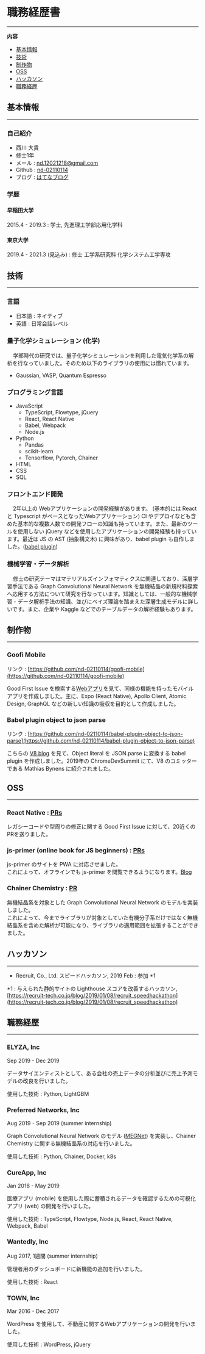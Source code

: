 # 職務経歴書

<hr />

**内容**

* [基本情報](#基本情報)
* [技術](#技術)
* [制作物](#制作物)
* [OSS](#OSS)
* [ハッカソン](#ハッカソン)
* [職務経歴](#職務経歴)

## 基本情報

<hr />

### 自己紹介
- 西川 大貴
- 修士1年
- メール : nd.12021218@gmail.com
- Github : [nd-02110114](https://github.com/nd-02110114)
- ブログ : [はてなブログ](https://nissy-nd.hatenablog.com/)

### 学歴
#### 早稲田大学
2015.4 - 2019.3 : 学士, 先進理工学部応用化学科  
#### 東京大学
2019.4 - 2021.3 (見込み) : 修士 工学系研究科 化学システム工学専攻

<div style="page-break-before:always"></div>

## 技術

<hr />

### 言語
- 日本語 : ネイティブ
- 英語 : 日常会話レベル

### 量子化学シミュレーション (化学)

&nbsp; &nbsp; 学部時代の研究では、量子化学シミュレーションを利用した電気化学系の解析を行なっていました。そのため以下のライブラリの使用には慣れています。

- Gaussian, VASP, Quantum Espresso

### プログラミング言語

- JavaScript
  - TypeScript, Flowtype, jQuery
  - React, React Native
  - Babel, Webpack
  - Node.js
- Python
  - Pandas
  - scikit-learn
  - Tensorflow, Pytorch, Chainer
- HTML
- CSS
- SQL

### フロントエンド開発

&nbsp; &nbsp; 2年以上の Webアプリケーションの開発経験があります。 (基本的には React と Typescript がベースとなったWebアプリケーション) CI やデプロイなども含めた基本的な複数人数での開発フローの知識も持っています。また、最新のツールを使用しない jQuery などを使用したアプリケーションの開発経験も持っています。最近は JS の AST (抽象構文木) に興味があり、babel plugin も自作しました。([babel plugin](https://github.com/nd-02110114/babel-plugin-object-to-json-parse))

### 機械学習・データ解析

&nbsp; &nbsp; 修士の研究テーマはマテリアルズインフォマティクスに関連しており、深層学習手法である Graph Convolutional Neural Network を無機結晶の新規材料探索へ応用する方法について研究を行なっています。知識としては、一般的な機械学習・データ解析手法の知識、並びにベイズ理論を踏まえた深層生成モデルに詳しいです。また、企業や Kaggle などでのテーブルデータの解析経験もあります。

<div style="page-break-before:always"></div>

## 制作物

<hr />

### Goofi Mobile

リンク : [https://github.com/nd-02110114/goofi-mobile](https://github.com/nd-02110114/goofi-mobile)

Good First Issue を検索する[Webアプリ](https://goofi.now.sh/)を見て、同様の機能を持ったモバイルアプリを作成しました。主に、Expo (React Native), Apollo Client, Atomic Design, GraphQL などの新しい知識の吸収を目的として作成しました。

### Babel plugin object to json parse

リンク : [https://github.com/nd-02110114/babel-plugin-object-to-json-parse](https://github.com/nd-02110114/babel-plugin-object-to-json-parse)

こちらの [V8 blog](https://v8.dev/blog/cost-of-javascript-2019#json) を見て、Object literal を JSON.parse に変換する babel plugin を作成しました。2019年の ChromeDevSummit にて、V8 のコミッターである Mathias Bynens に紹介されました。

## OSS

<hr />

### React Native : [PRs](https://github.com/facebook/react-native/pulls?q=is%3Apr+author%3And-02110114+is%3Aclosed)

レガシーコードや型周りの修正に関する Good First Issue に対して、20近くのPRを送りました。

### js-primer (online book for JS beginners) : [PRs](https://github.com/asciidwango/js-primer/pulls?q=is%3Apr+author%3And-02110114+is%3Aclosed)

js-primer のサイトを PWA に対応させました。  
これによって、オフラインでも js-primer を閲覧できるようになります。[Blog](https://efcl.info/2018/05/25/js-primer-offline/)

### Chainer Chemistry : [PR](https://github.com/chainer/chainer-chemistry/pull/405)

無機結晶系を対象とした Graph Convolutional Neural Network のモデルを実装しました。  
これによって、今までライブラリが対象としていた有機分子系だけではなく無機結晶系を含めた解析が可能になり、ライブラリの適用範囲を拡張することができました。

## ハッカソン

<hr />

- Recruit, Co., Ltd. スピードハッカソン, 2019 Feb : 参加 *1

*1 : 与えられた静的サイトの Lighthouse スコアを改善するハッカソン, [https://recruit-tech.co.jp/blog/2019/01/08/recruit_speedhackathon](https://recruit-tech.co.jp/blog/2019/01/08/recruit_speedhackathon)

<div style="page-break-before:always"></div>

## 職務経歴

<hr />

### ELYZA, Inc

Sep 2019 - Dec 2019

データサイエンティストとして、ある会社の売上データの分析並びに売上予測モデルの改良を行いました。

使用した技術 : Python, LightGBM

### Preferred Networks, Inc

Aug 2019 - Sep 2019 (summer internship)

Graph Convolutional Neural Network のモデル ([MEGNet](https://pubs.acs.org/doi/10.1021/acs.chemmater.9b01294)) を実装し、Chainer Chemistry に関する無機結晶系の対応を行いました。

使用した技術 : Python, Chainer, Docker, k8s

### CureApp, Inc

Jan 2018 - May 2019

医療アプリ (mobile) を使用した際に蓄積されるデータを確認するための可視化アプリ (web) の開発を行いました。

使用した技術 : TypeScript, Flowtype, Node.js, React, React Native, Webpack, Babel

### Wantedly, Inc

Aug 2017, 1週間 (summer internship)

管理者用のダッシュボードに新機能の追加を行いました。

使用した技術 : React

### TOWN, Inc

Mar 2016 - Dec 2017

WordPress を使用して、不動産に関するWebアプリケーションの開発を行いました。

使用した技術 : WordPress, jQuery

